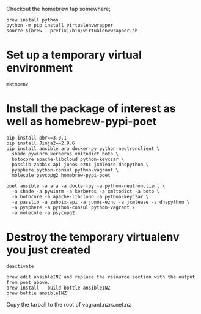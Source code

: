 Checkout the homebrew tap somewhere;

```
brew install python
python -m pip install virtualenvwrapper
source $(brew --prefix)/bin/virtualenvwrapper.sh
```

# Set up a temporary virtual environment
```
mktmpenv
```

# Install the package of interest as well as homebrew-pypi-poet
```
pip install pbr==3.0.1
pip install Jinja2==2.9.6
pip install ansible ara docker-py python-neutronclient \
  shade pywinrm kerberos xmltodict boto \
  botocore apache-libcloud python-keyczar \
  passlib zabbix-api junos-eznc jxmlease dnspython \
  pysphere python-consul python-vagrant \
  molecule psycopg2 homebrew-pypi-poet
```

```
poet ansible -a ara -a docker-py -a python-neutronclient \
  -a shade -a pywinrm -a kerberos -a xmltodict -a boto \
  -a botocore -a apache-libcloud -a python-keyczar \
  -a passlib -a zabbix-api -a junos-eznc -a jxmlease -a dnspython \
  -a pysphere -a python-consul python-vagrant \
  -a molecule -a psycopg2
```



# Destroy the temporary virtualenv you just created
```
deactivate
```

```
brew edit ansibleINZ and replace the resource section with the output from poet above.
brew install --build-bottle ansibleINZ
brew bottle ansibleINZ
```

Copy the tarball to the root of vagrant.nzrs.net.nz

